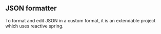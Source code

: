 ## JSON formatter

To format and edit JSON in a custom format, it is an extendable project which uses reactive spring.

